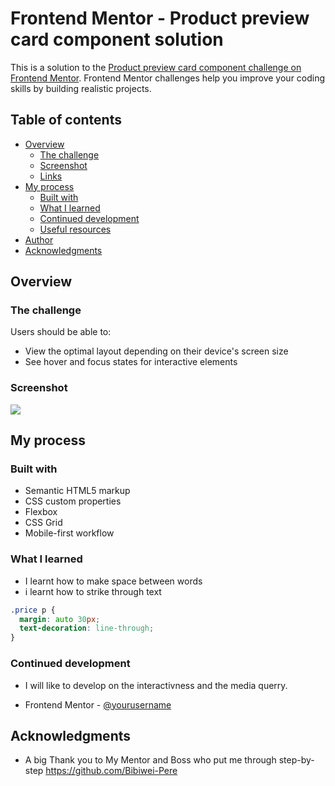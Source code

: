 # Frontend Mentor - Product preview card component solution

This is a solution to the [Product preview card component challenge on Frontend Mentor](https://www.frontendmentor.io/challenges/product-preview-card-component-GO7UmttRfa). Frontend Mentor challenges help you improve your coding skills by building realistic projects.

## Table of contents

- [Overview](#overview)
  - [The challenge](#the-challenge)
  - [Screenshot](#screenshot)
  - [Links](#links)
- [My process](#my-process)
  - [Built with](#built-with)
  - [What I learned](#what-i-learned)
  - [Continued development](#continued-development)
  - [Useful resources](#useful-resources)
- [Author](#author)
- [Acknowledgments](#acknowledgments)

## Overview

### The challenge

Users should be able to:

- View the optimal layout depending on their device's screen size
- See hover and focus states for interactive elements

### Screenshot

![](./screenshot.jpg)

## My process

### Built with

- Semantic HTML5 markup
- CSS custom properties
- Flexbox
- CSS Grid
- Mobile-first workflow

### What I learned

- I learnt how to make space between words
- i learnt how to strike through text

```css
.price p {
  margin: auto 30px;
  text-decoration: line-through;
}
```

### Continued development

- I will like to develop on the interactivness and the media querry.

- Frontend Mentor - [@yourusername](https://www.frontendmentor.io/profile/AmePrince)

## Acknowledgments

- A big Thank you to My Mentor and Boss who put me through step-by-step
  https://github.com/Bibiwei-Pere
